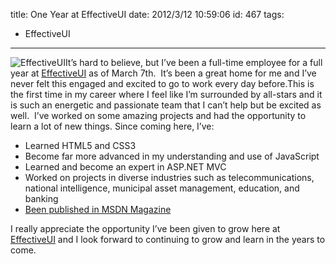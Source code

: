 title: One Year at EffectiveUI
date: 2012/3/12 10:59:06
id: 467
tags:
- EffectiveUI
---
![EffectiveUI](http://www.s-church.net/journal_images/Windows-Live-Writer/One-Year-at-EffectiveUI_9FC4/EUI_Bubbles_78b2661c-5978-4a54-9eb0-c5a7d6dcce4e.png "EffectiveUI")It’s hard to believe, but I’ve been a full-time employee for a full year at [EffectiveUI](http://www.effectiveui.com) as of March 7th.  It’s been a great home for me and I’ve never felt this engaged and excited to go to work every day before.This is the first time in my career where I feel like I’m surrounded by all-stars and it is such an energetic and passionate team that I can’t help but be excited as well.  I’ve worked on some amazing projects and had the opportunity to learn a lot of new things. Since coming here, I’ve:

*   Learned HTML5 and CSS3
*   Become far more advanced in my understanding and use of JavaScript
*   Learned and become an expert in ASP.NET MVC
*   Worked on projects in diverse industries such as telecommunications, national intelligence, municipal asset management, education, and banking
*   [Been published in MSDN Magazine](http://msdn.microsoft.com/magazine/hh852592)

I really appreciate the opportunity I’ve been given to grow here at [EffectiveUI](http://www.effectiveui.com) and I look forward to continuing to grow and learn in the years to come.